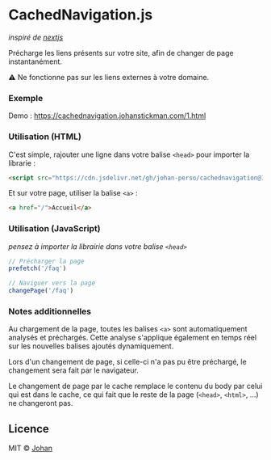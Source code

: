 # CachedNavigation.js

*inspiré de [nextjs](https://nextjs.org/learn/basics/navigate-between-pages/client-side)*

Précharge les liens présents sur votre site, afin de changer de page instantanément.

⚠️ Ne fonctionne pas sur les liens externes à votre domaine.

### Exemple

Demo : https://cachednavigation.johanstickman.com/1.html

### Utilisation (HTML)

C'est simple, rajouter une ligne dans votre balise `<head>` pour importer la librarie :
```html
<script src="https://cdn.jsdelivr.net/gh/johan-perso/cachednavigation@1.0.0/index.js"></script>
```

Et sur votre page, utiliser la balise `<a>` :
```html
<a href="/">Accueil</a>
```

### Utilisation (JavaScript)

*pensez à importer la librairie dans votre balise `<head>`*

```js
// Précharger la page
prefetch('/faq')

// Naviguer vers la page
changePage('/faq')
```


### Notes additionnelles

Au chargement de la page, toutes les balises `<a>` sont automatiquement analysés et préchargés. Cette analyse s'applique également en temps réel sur les nouvelles balises ajoutés dynamiquement.

Lors d'un changement de page, si celle-ci n'a pas pu être préchargé, le changement sera fait par le navigateur.

Le changement de page par le cache remplace le contenu du body par celui qui est dans le cache, ce qui fait que le reste de la page (`<head>`, `<html>`, ...) ne changeront pas.


## Licence

MIT © [Johan](https://johanstickman.com)
